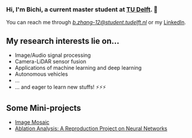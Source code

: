 ### Hi, I'm Bichi, a current master student at [TU Delft](https://www.tudelft.nl/). 👋
You can reach me through *b.zhang-12@student.tudelft.nl* or my [LinkedIn](https://www.linkedin.com/in/%E5%BC%BC%E5%BC%9B-%E5%BC%A0-44814a190/).

## My research interests lie on...
- Image/Audio signal processing
- Camera-LiDAR sensor fusion
- Applications of machine learning and deep learning
- Autonomous vehicles
- ...
- ... and eager to learn new stuffs! ⚡⚡⚡



## Some Mini-projects

<!-- BLOG-POST-LIST:START -->
- [Image Mosaic](https://dev.to/codestackr/microinteractions-password-validation-animation-5629)
- [Ablation Analysis: A Reproduction Project on Neural Networks](https://github.com/AncientreeBILL/TU-Delft-Deep-Learning-CS4240-Reproducibility-Project---Between-Class-Learning-for-Image-Classifica)
<!-- BLOG-POST-LIST:END -->


<!--
**AncientreeBILL/AncientreeBILL** is a ✨ _special_ ✨ repository because its `README.md` (this file) appears on your GitHub profile.

Here are some ideas to get you started:

- 🔭 I’m currently working on ...
- 🌱 I’m currently learning ...
- 👯 I’m looking to collaborate on ...
- 🤔 I’m looking for help with ...
- 💬 Ask me about ...
- 📫 How to reach me: ...
- 😄 Pronouns: ...
- ⚡ Fun fact: ...
-->
